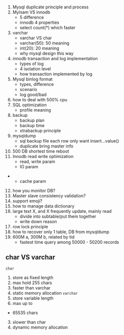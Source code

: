 1. Mysql duplicate principle and process
2. MyIsam VS innodb
   - 5 difference
   - innodb 4 properties
   - select count(*) which faster
3. varchar
   - varchar VS char
   - varchar(50): 50 meaning
   - int(20): 20 meaning
   - why mysql design this way
4. innodb transaction and log implementation
   - types of log
   - 4 isolation level
   - how transaction implemented by log
5. Mysql binlog format
   - types, difference
   - scenario
   - log good/bad
6. how to deal with 500% cpu
7. SQL optimization
   - profile meaning
8. backup 
   - backup plan
   - backup time
   - xtrabackup principle
9. mysqldump
   - sql backup file each row only want insert...value()
   - duplicate bring master info
10. 500 DB shortest time reboot
11. Innodb read write optimization
    - read, write param
    - IO param
-   - cache param
12. how you monitor DB? 
13. Master slave consistency validation?
14. support emoji?
15. how to manage data dictionary
16. large text X, and X frequently update, mainly read
    - divide into subtable/put them together
    - write down reason
17. row lock principle
18. how to recover only 1 table, DB from mysqldump
19. 600M a, 300M b, related by tid
    - fastest time query among 50000 - 50200 records

## char VS varchar
`char`
1. store as fixed length
2. max hold 255 chars
3. faster than varchar
4. static memory allocation
`varchar`
1. store variable length
2. max up to
- 65535 chars
3. slower than char
4. dynamic memory allocation












